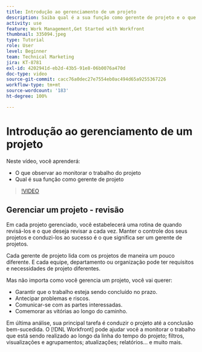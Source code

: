 ```yaml
---
title: Introdução ao gerenciamento de um projeto
description: Saiba qual é a sua função como gerente de projeto e o que observar ao monitorar o trabalho do projeto.
activity: use
feature: Work Management,Get Started with Workfront
thumbnail: 335094.jpeg
type: Tutorial
role: User
level: Beginner
team: Technical Marketing
jira: KT-8781
exl-id: 4202941d-eb2d-43b5-91e8-06b0076a470d
doc-type: video
source-git-commit: cacc76a0dec27e7554eb0ac494d65a9255367226
workflow-type: tm+mt
source-wordcount: '183'
ht-degree: 100%

---
```


# Introdução ao gerenciamento de um projeto

Neste vídeo, você aprenderá:

* O que observar ao monitorar o trabalho do projeto
* Qual é sua função como gerente de projeto

>[!VIDEO](https://video.tv.adobe.com/v/335094/?quality=12&learn=on)

## Gerenciar um projeto - revisão

Em cada projeto gerenciado, você estabelecerá uma rotina de quando revisá-los e o que deseja revisar a cada vez. Manter o controle dos seus projetos e conduzi-los ao sucesso é o que significa ser um gerente de projetos.

Cada gerente de projeto lida com os projetos de maneira um pouco diferente. E cada equipe, departamento ou organização pode ter requisitos e necessidades de projeto diferentes.

Mas não importa como você gerencia um projeto, você vai querer:

* Garantir que o trabalho esteja sendo concluído no prazo.
* Antecipar problemas e riscos.
* Comunicar-se com as partes interessadas.
* Comemorar as vitórias ao longo do caminho.

Em última análise, sua principal tarefa é conduzir o projeto até a conclusão bem-sucedida. O [!DNL Workfront] pode ajudar você a monitorar o trabalho que está sendo realizado ao longo da linha do tempo do projeto; filtros, visualizações e agrupamentos; atualizações; relatórios... e muito mais.

<!---
learn more urls
3 universal principles of project management
What is a project manager?
Project management knowledge areas
9 best practices for effective project management
10 work management problems and how to solve them
--->
